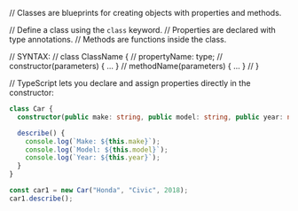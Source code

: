 // Classes are blueprints for creating objects with properties and methods.

// Define a class using the `class` keyword.
// Properties are declared with type annotations.
// Methods are functions inside the class.

// SYNTAX:
// class ClassName {
// propertyName: type;
// constructor(parameters) { ... }
// methodName(parameters) { ... }
// }

// TypeScript lets you declare and assign properties directly in the constructor:

```Typescript
class Car {
  constructor(public make: string, public model: string, public year: number) {}

  describe() {
    console.log(`Make: ${this.make}`);
    console.log(`Model: ${this.model}`);
    console.log(`Year: ${this.year}`);
  }
}

const car1 = new Car("Honda", "Civic", 2018);
car1.describe();

```
